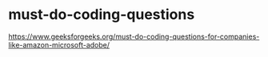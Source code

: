 # must-do-coding-questions
https://www.geeksforgeeks.org/must-do-coding-questions-for-companies-like-amazon-microsoft-adobe/
